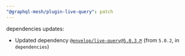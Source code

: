```yaml
---
"@graphql-mesh/plugin-live-query": patch
---
```

dependencies updates:
  - Updated dependency [`@envelop/live-query@5.0.3` ↗︎](https://www.npmjs.com/package/@envelop/live-query/v/5.0.3) (from `5.0.2`, in `dependencies`)
